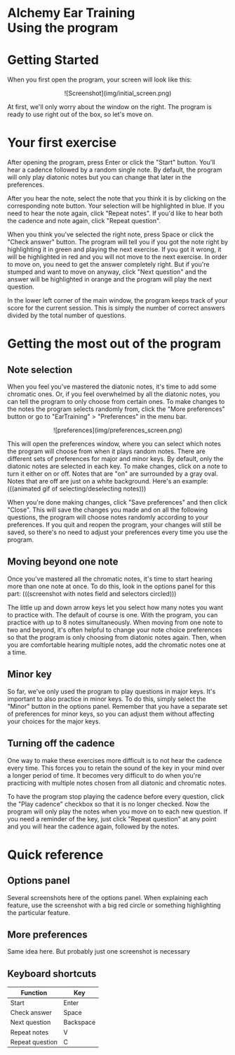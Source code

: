 # Alchemy Ear Training<br>Using the program

# Getting Started
  When you first open the program, your screen will look like this:
  <center>![Screenshot](img/initial_screen.png)</center>
  
  At first, we'll only worry about the window on the right.  The program is ready to use right out of the box, so
  let's move on.

# Your first exercise
  After opening the program, press Enter or click the "Start" button.  You'll hear a cadence followed by a random
  single note.  By default, the program will only play diatonic notes but you can change that later in the
  preferences.

  After you hear the note, select the note that you think it is by clicking on the corresponding note button.  Your
  selection will be highlighted in blue.  If you need to hear the note again, click "Repeat notes".  If you'd like
  to hear both the cadence and note again, click "Repeat question".  

  When you think you've selected the right note, press Space or click the "Check answer" button.  The program will
  tell you if you got the note right by highlighting it in green and playing the next exercise.  If you got it
  wrong, it will be highlighted in red and you will not move to the next exercise.  In order to move on, you need to
  get the answer completely right.  But if you're stumped and want to move on anyway, click "Next question" and the
  answer will be highlighted in orange and the program will play the next question. 

  In the lower left corner of the main window, the program keeps track of your score for the current session.  This
  is simply the number of correct answers divided by the total number of questions.  

# Getting the most out of the program
## Note selection
   When you feel you've mastered the diatonic notes, it's time to add some chromatic ones.  Or, if you feel overwhelmed
   by all the diatonic notes, you can tell the program to only choose from certain ones.  To make changes to the notes
   the program selects randomly from, click the "More preferences" button or go to "EarTraining" > "Preferences" in the
   menu bar.
   <center>![preferences](img/preferences_screen.png)</center>

   This will open the preferences window, where you can select which notes the program will choose from when it
   plays random notes.  There are different sets of preferences for major and minor keys.  By default, only the
   diatonic notes are selected in each key.  To make changes, click on a note to turn it either on or off.  Notes
   that are "on" are surrounded by a gray oval.  Notes that are off are just on a white background.  Here's an
   example:  (((animated gif of selecting/deselecting notes)))

   When you're done making changes, click "Save preferences" and then click "Close".  This will save the changes
   you made and on all the following questions, the program will choose notes randomly according to your
   preferences.  If you quit and reopen the program, your changes will still be saved, so there's no need to adjust
   your preferences every time you use the program. 

## Moving beyond one note
   Once you've mastered all the chromatic notes, it's time to start hearing more than one note at once.  To do
   this, look in the options panel for this part:  (((screenshot with notes field and selectors circled)))
   
   The little up and down arrow keys let you select how many notes you want to practice with.  The default of
   course is one.  With the program, you can practice with up to 8 notes simultaneously.  When moving from one note
   to two and beyond, it's often helpful to change your note choice preferences so that the program is only
   choosing from diatonic notes again.  Then, when you are comfortable hearing multiple notes, add the chromatic
   notes one at a time.

## Minor key
So far, we've only used the program to play questions in major keys.  It's important to also practice in minor
keys.  To do this, simply select the "Minor" button in the options panel.  Remember that you have a separate set
of preferences for minor keys, so you can adjust them without affecting your choices for the major keys.    

## Turning off the cadence
One way to make these exercises more difficult is to not hear the cadence every time.  This forces you to retain
the sound of the key in your mind over a longer period of time.  It becomes very difficult to do when you're
practicing with multiple notes chosen from all diatonic and chromatic notes.

To have the program stop playing the cadence before every question, click the "Play cadence" checkbox so that it
is no longer checked.  Now the program will only play the notes when you move on to each new question.  If you
need a reminder of the key, just click "Repeat question" at any point and you will hear the cadence again,
followed by the notes.  

# Quick reference
## Options panel
Several screenshots here of the options panel.  When explaining each feature, use the screenshot with a big red circle
or something highlighting the particular feature.
   
## More preferences
Same idea here.  But probably just one screenshot is necessary

## Keyboard shortcuts

| Function      |   Key   |
 ---------------|---------|
Start	        |  Enter  |
Check answer    |  Space  |
Next question   |Backspace|
Repeat notes    |   V	  |
Repeat question |   C	  |
